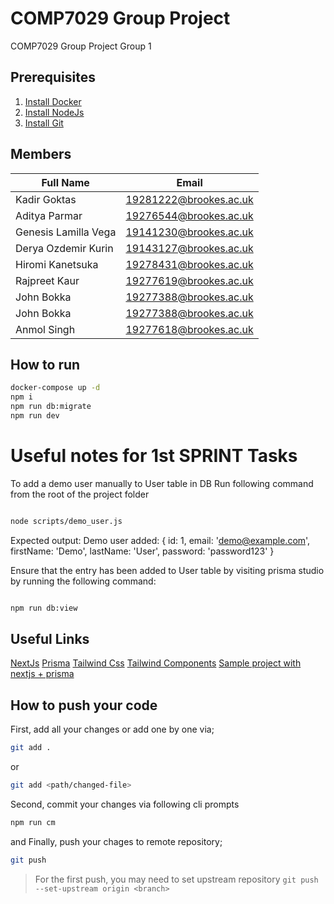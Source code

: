 # COMP7029 Group Project

COMP7029 Group Project Group 1

## Prerequisites

1. [Install Docker](https://www.docker.com/products/docker-desktop/)
2. [Install NodeJs](https://nodejs.org/en/download)
3. [Install Git](https://git-scm.com/downloads)

## Members

| Full Name | Email |
| --- | --- |
| Kadir Goktas | <19281222@brookes.ac.uk> |
| Aditya Parmar | <19276544@brookes.ac.uk> |
| Genesis Lamilla Vega | <19141230@brookes.ac.uk> |
| Derya Ozdemir Kurin | <19143127@brookes.ac.uk> |
| Hiromi Kanetsuka | <19278431@brookes.ac.uk> |
| Rajpreet Kaur | <19277619@brookes.ac.uk> |
| John Bokka | <19277388@brookes.ac.uk> |
| John Bokka | <19277388@brookes.ac.uk> |
| Anmol Singh | <19277618@brookes.ac.uk> |

## How to run

```bash
docker-compose up -d
npm i
npm run db:migrate
npm run dev

```

# Useful notes for 1st SPRINT Tasks

To add a demo user manually to User table in DB
Run following command from the root of the project folder 

```bash

node scripts/demo_user.js
```

Expected output:
Demo user added: {
  id: 1,
  email: 'demo@example.com',
  firstName: 'Demo',
  lastName: 'User',
  password: 'password123'
}

Ensure that the entry has been added to User table by visiting prisma studio by running the following command:

```bash

npm run db:view 
```



## Useful Links

[NextJs](https://nextjs.org/)
[Prisma](https://www.prisma.io/)
[Tailwind Css](https://tailwindcss.com/)
[Tailwind Components](https://tailwindui.com/components/#product-application-ui)
[Sample project with nextjs + prisma](https://vercel.com/guides/nextjs-prisma-postgres)

## How to push your code

First, add all your changes or add one by one via;

```sh
git add .
```

or

```sh
git add <path/changed-file>
```

Second, commit your changes via following cli prompts

```sh
npm run cm
```

and Finally, push your chages to remote repository;

```sh
git push
```

> For the first push, you may need to set upstream repository `git push --set-upstream origin <branch>`



